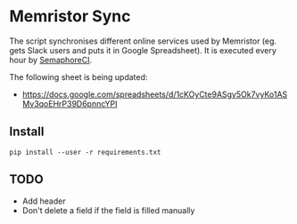 # Memristor Sync
The script synchronises different online services used by Memristor (eg. gets Slack users and puts it in Google Spreadsheet). It is executed every hour by [SemaphoreCI](https://semaphoreci.com/lukicdarkoo/management-sync).  

The following sheet is being updated:
- https://docs.google.com/spreadsheets/d/1cKOyCte9ASgv5Ok7vyKo1ASMv3qoEHrP39D6pnncYPI

## Install
```
pip install --user -r requirements.txt
```

## TODO
- Add header
- Don't delete a field if the field is filled manually